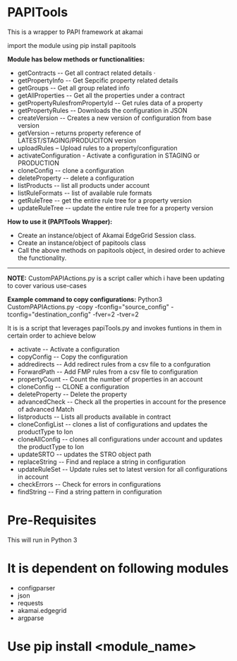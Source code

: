 # PAPITools
This is a wrapper to PAPI framework at akamai

import the module using pip install papitools
 
**Module has below methods or functionalities:**
 

 - getContracts  -- Get all contract related details  ·
 - getPropertyInfo -- Get Sepcific property related details 
 - getGroups -- Get all group related info
 - getAllProperties -- Get all the properties under a contract
 - getPropertyRulesfromPropertyId -- Get rules data of a property
 - getPropertyRules  -- Downloads the configuration in JSON   
 - createVersion  -- Creates a new version of  configuration from base version
 - getVersion – returns property reference of LATEST/STAGING/PRODUCITON version
 - uploadRules – Upload rules to a property/configuration 
 - activateConfiguration  - Activate a configuration in STAGING or PRODUCTION
 - cloneConfig -- clone a configuration 
 - deleteProperty -- delete a configuration
 - listProducts -- list all products under account
 - listRuleFormats -- list of available rule formats
 - getRuleTree -- get the entire rule tree for a property version
 - updateRuleTree -- update the entire rule tree for a property version 
 
 
**How to use it (PAPITools Wrapper):**

 - Create an instance/object of Akamai EdgeGrid Session class. 
 - Create an instance/object of papitools class 
 - Call the above methods on papitools object, in desired order to achieve the functionality.

 
----------


 **NOTE:** 
 CustomPAPIActions.py is a script caller which i have been updating to cover various use-cases

**Example command to copy configurations:**
Python3 CustomPAPIActions.py -copy -fconfig="source_config" -tconfig="destination_config" -fver=2 -tver=2 

 It is is a script that leverages papiTools.py and invokes funtions in them in certain order to achieve below
 - activate  -- Activate a configuration     
 - copyConfig -- Copy the configuration     
 - addredirects  -- Add redirect rules from a csv file to a confguration  
 - ForwardPath  -- Add FMP rules from a csv file to configuration   
 - propertyCount -- Count the number of properties in an account    
 - cloneConfig -- CLONE a configuration 
 - deleteProperty  --  Delete the property     
 - advancedCheck  -- Check all the properties in account for the presence of advanced Match
 - listproducts -- Lists all products available in contract
 - cloneConfigList -- clones a list of configurations and updates the productType to Ion
 - cloneAllConfig -- clones all configurations under account and updates the productType to Ion
 - updateSRTO -- updates the STRO object path
 - replaceString -- Find and replace a string in configuration
 - updateRuleSet -- Update rules set to latest version for all configurations in account
 - checkErrors -- Check for errors in configurations
 - findString -- Find a string pattern in configuration

# Pre-Requisites
This will run in Python 3

# It is dependent on following modules
* configparser
* json
* requests
* akamai.edgegrid
* argparse

# Use pip install <module_name>
